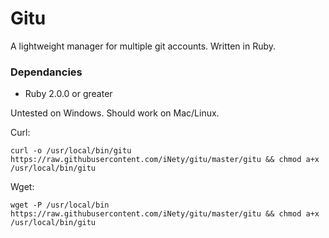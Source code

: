 # Gitu
A lightweight manager for multiple git accounts. Written in Ruby.

### Dependancies
- Ruby 2.0.0 or greater

Untested on Windows. Should work on Mac/Linux.

Curl:

    curl -o /usr/local/bin/gitu https://raw.githubusercontent.com/iNety/gitu/master/gitu && chmod a+x /usr/local/bin/gitu

Wget:

    wget -P /usr/local/bin https://raw.githubusercontent.com/iNety/gitu/master/gitu && chmod a+x /usr/local/bin/gitu
